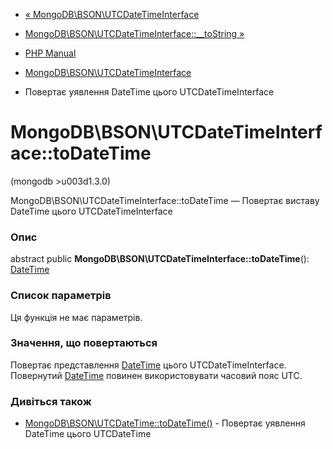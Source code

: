 - [«
MongoDB\BSON\UTCDateTimeInterface](class.mongodb-bson-utcdatetimeinterface.md)
- [MongoDB\BSON\UTCDateTimeInterface::\_\_toString
»](mongodb-bson-utcdatetimeinterface.tostring.md)

- [PHP Manual](index.md)
- [MongoDB\BSON\UTCDateTimeInterface](class.mongodb-bson-utcdatetimeinterface.md)
- Повертає уявлення DateTime цього UTCDateTimeInterface

# MongoDB\BSON\UTCDateTimeInterface::toDateTime

(mongodb \>u003d1.3.0)

MongoDB\BSON\UTCDateTimeInterface::toDateTime — Повертає виставу
DateTime цього UTCDateTimeInterface

### Опис

abstract public **MongoDB\BSON\UTCDateTimeInterface::toDateTime**():
[DateTime](class.datetime.md)

### Список параметрів

Ця функція не має параметрів.

### Значення, що повертаються

Повертає представлення [DateTime](class.datetime.md) цього
UTCDateTimeInterface. Повернутий [DateTime](class.datetime.md)
повинен використовувати часовий пояс UTC.

### Дивіться також

- [MongoDB\BSON\UTCDateTime::toDateTime()](mongodb-bson-utcdatetime.todatetime.md) -
Повертає уявлення DateTime цього UTCDateTime
